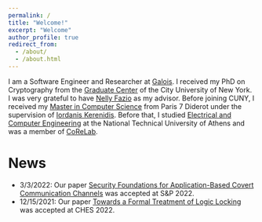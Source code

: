 ```yaml
---
permalink: /
title: "Welcome!"
excerpt: "Welcome"
author_profile: true
redirect_from: 
  - /about/
  - /about.html
---
```


I am a Software Engineer and Researcher at [Galois](https://galois.com/).
I received my PhD on Cryptography from the [Graduate Center](https://www.gc.cuny.edu) of the City University of New York. I was very grateful to have [Nelly Fazio](http://www-cs.ccny.cuny.edu/~fazio/)  as my advisor. Before joining CUNY, I received my [Master in Computer Science](https://wikimpri.dptinfo.ens-cachan.fr/doku.php) from Paris 7 Diderot under the supervision of [Iordanis Kerenidis](https://www.irif.fr/~jkeren/jkeren/Iordanis_Kerenidis.html). Before that, I studied [Electrical and Computer Engineering](https://www.ece.ntua.gr/en) at the National Technical University of Athens and was a member of [CoReLab](http://corelab.ntua.gr/).

<!-- I am supported by the National Science Foundation (NSF), under Grant 40D03-00-01. -->

News
====
- 3/3/2022: Our paper [Security Foundations for Application-Based Covert Communication Channels](https://www.computer.org/csdl/proceedings-article/sp/2022/131600b527/1CIO7vNYMSs) was accepted at S&P 2022.
- 12/15/2021: Our paper [Towards a Formal Treatment of Logic Locking](https://tches.iacr.org/index.php/TCHES/article/view/9482) was accepted at CHES 2022.


<!-- - 4/1/2020: ERC Portofolio. I just finished up an early [version](https://github.com/mariosgeorgiou/ERCPortfolio) of an equally distributed risk portfolio in C++. Feel free to pull and experiment!
- 2/11/2020: Our paper ["One-shot Signatures and Applications to Hybrid Quantum/Classical Authentication"](https://eprint.iacr.org/2020/107) was accepted at STOC 2020. -->

<!-- Blockchain-less Cryptocurrency?
======
Can we build a decentralized cryptocurrency without a blockchain and need for active consensus, where new coins are mined using proof of work and transactions happen almost instantly using only classical communication? Most likely yes! [This](https://medium.com/@mgeorgiou.ece/a-secure-and-decentralized-cryptocurrency-without-a-blockchain-182ccb9170a6) 2-minute article summarizes how. -->

